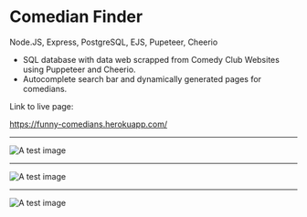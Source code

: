 # Comedian Finder

 Node.JS, Express, PostgreSQL, EJS, Pupeteer, Cheerio
 
- SQL database with data web scrapped from Comedy Club Websites using Puppeteer and Cheerio.
- Autocomplete search bar and dynamically generated pages for comedians.

Link to live page:

https://funny-comedians.herokuapp.com/
____
![A test image](https://www.juannicolon.com/imgs/screenshots/comedians/com-1.jpg)
____
![A test image](https://www.juannicolon.com/imgs/screenshots/comedians/com-2.jpg)
____
![A test image](https://www.juannicolon.com/imgs/screenshots/comedians/com-3.jpg)
